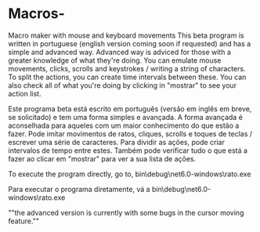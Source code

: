 # Macros-
Macro maker with mouse and keyboard movements
This beta program is written in portuguese (english version coming soon if requested) and has a simple and advanced way. Advanced way is adviced for those with a greater knowledge 
of what they're doing. You can emulate mouse movements, clicks, scrolls and keystrokes / writing a string of characters. To split the actions, you can create time intervals between
these. You can also check all of what you're doing by clicking in "mostrar" to see your action list.

Este programa beta está escrito em português (versão em inglês em breve, se solicitado) e tem uma forma simples e avançada. A forma avançada é aconselhada para aqueles com um maior
conhecimento do que estão a fazer. Pode imitar movimentos de ratos, cliques, scrolls e toques de teclas / escrever uma série de caracteres. Para dividir as ações, 
pode criar intervalos de tempo entre estes. Também pode verificar tudo o que está a fazer ao clicar em "mostrar" para ver a sua lista de ações.


To execute the program directly, go to, bin\debug\net6.0-windows\rato.exe

Para executar o programa diretamente, vá a bin\debug\net6.0-windows\rato.exe

""the advanced version is currently with some bugs in the cursor moving feature.""
